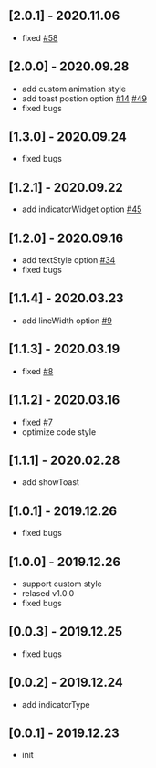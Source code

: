 ## [2.0.1] - 2020.11.06

* fixed [#58](https://github.com/huangjianke/flutter_easyloading/issues/58)

## [2.0.0] - 2020.09.28

* add custom animation style
* add toast postion option [#14](https://github.com/huangjianke/flutter_easyloading/issues/14) [#49](https://github.com/huangjianke/flutter_easyloading/issues/49)
* fixed bugs

## [1.3.0] - 2020.09.24

* fixed bugs

## [1.2.1] - 2020.09.22

* add indicatorWidget option [#45](https://github.com/huangjianke/flutter_easyloading/issues/45)

## [1.2.0] - 2020.09.16

* add textStyle option [#34](https://github.com/huangjianke/flutter_easyloading/issues/34)
* fixed bugs

## [1.1.4] - 2020.03.23

* add lineWidth option [#9](https://github.com/huangjianke/flutter_easyloading/issues/9)

## [1.1.3] - 2020.03.19

* fixed [#8](https://github.com/huangjianke/flutter_easyloading/issues/8)

## [1.1.2] - 2020.03.16

* fixed [#7](https://github.com/huangjianke/flutter_easyloading/issues/7)
* optimize code style

## [1.1.1] - 2020.02.28

* add showToast

## [1.0.1] - 2019.12.26

* fixed bugs

## [1.0.0] - 2019.12.26

* support custom style
* relased v1.0.0
* fixed bugs

## [0.0.3] - 2019.12.25

* fixed bugs

## [0.0.2] - 2019.12.24

* add indicatorType

## [0.0.1] - 2019.12.23

* init
